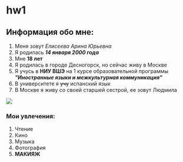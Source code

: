 # hw1
## Информация обо мне:
1. Меня зовут *Елисеева Арина Юрьевна*
2. Я родилась ***14 января 2000 года***
3. Мне **18 лет**
4. Я родилась в городе Десногорск, но сейчас живу в Москве
5. Я учусь в **НИУ ВШЭ** на 1 курсе образовательной программы ***"Иностранные языки и межкультурная коммуникация"***
6. В университете я ~~учу~~ испанский язык
7. В Москве я живу со своей старшей сестрой, ее зовут Людмила

![](https://pp.userapi.com/c824604/v824604938/941cd/lFRvx4TslvI.jpg)
### Мои увлечения:
1. Чтение
2. Кино
3. Музыка
4. Фотография
5. **МАКИЯЖ**

